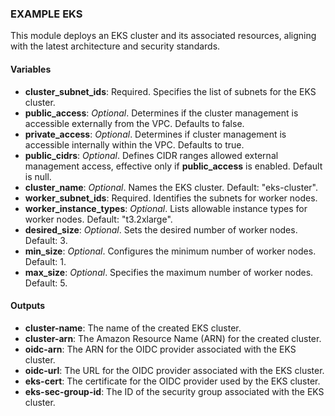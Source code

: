 ### EXAMPLE EKS

This module deploys an EKS cluster and its associated resources, aligning with the latest architecture and security standards.

#### Variables

- **cluster_subnet_ids**: Required. Specifies the list of subnets for the EKS cluster.
- **public_access**: _Optional_. Determines if the cluster management is accessible externally from the VPC. Defaults to false.
- **private_access**: _Optional_. Determines if cluster management is accessible internally within the VPC. Defaults to true.
- **public_cidrs**: _Optional_. Defines CIDR ranges allowed external management access, effective only if **public_access** is enabled. Default is null.
- **cluster_name**: _Optional_. Names the EKS cluster. Default: "eks-cluster".
- **worker_subnet_ids**: Required. Identifies the subnets for worker nodes.
- **worker_instance_types**: _Optional_. Lists allowable instance types for worker nodes. Default: "t3.2xlarge".
- **desired_size**: _Optional_. Sets the desired number of worker nodes. Default: 3.
- **min_size**: _Optional_. Configures the minimum number of worker nodes. Default: 1.
- **max_size**: _Optional_. Specifies the maximum number of worker nodes. Default: 5.

#### Outputs

- **cluster-name**: The name of the created EKS cluster.
- **cluster-arn**: The Amazon Resource Name (ARN) for the created cluster.
- **oidc-arn**: The ARN for the OIDC provider associated with the EKS cluster.
- **oidc-url**: The URL for the OIDC provider associated with the EKS cluster.
- **eks-cert**: The certificate for the OIDC provider used by the EKS cluster.
- **eks-sec-group-id**: The ID of the security group associated with the EKS cluster.
